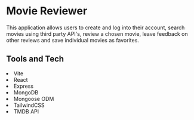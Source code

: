 # Movie Reviewer
This application allows users to create and log into their account, search movies using third party API's, review a chosen movie, leave feedback on other reviews and save individual movies as favorites.

## Tools and Tech
<li> Vite
<li> React
<li> Express
<li> MongoDB
<li> Mongoose ODM
<li> TailwindCSS
<li> TMDB API
